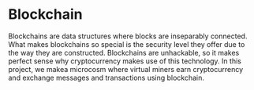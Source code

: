 # Blockchain
Blockchains are data structures where blocks are inseparably connected. What makes blockchains so special is the security level they offer due to the way they are constructed. 
Blockchains are unhackable, so it makes perfect sense why cryptocurrency makes use of this technology. 
In this project, we makea microcosm where virtual miners earn cryptocurrency and exchange messages and transactions using blockchain. 
